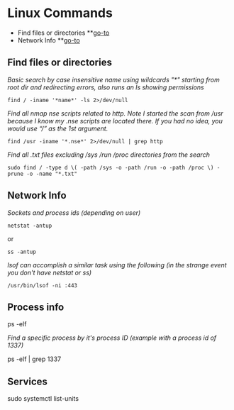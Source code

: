 # Linux Commands
- Find files or directories \*\*[go-to](https://github.com/Snyd0g/Workflow_OSCP/blob/main/linux_commands.md#find-files-or-directories)
- Network Info \*\*[go-to](https://github.com/Snyd0g/Workflow_OSCP/blob/main/linux_commands.md#network-info)



## Find files or directories

*Basic search by case insensitive name using wildcards "\*" starting from root dir and redirecting errors, also runs an ls showing permissions*

`find / -iname '*name*' -ls 2>/dev/null`

*Find all nmap nse scripts related to http. Note I started the scan from /usr because I know my .nse scripts are located there. If you had no idea, you would use “/” as the 1st argument.*

`find /usr -iname '*.nse*' 2>/dev/null | grep http`

*Find all .txt files excluding /sys /run /proc directories from the search*

`sudo find / -type d \( -path /sys -o -path /run -o -path /proc \) -prune -o -name "*.txt"`

## Network Info

_Sockets and process ids (depending on user)_

`netstat -antup`

or

`ss -antup`

_lsof can accomplish a similar task using the following (in the strange event you don't have netstat or ss)_

`/usr/bin/lsof -ni :443`

## Process info

ps -elf

_Find a specific process by it's process ID (example with a process id of 1337)_

ps -elf | grep 1337

## Services

sudo systemctl list-units
